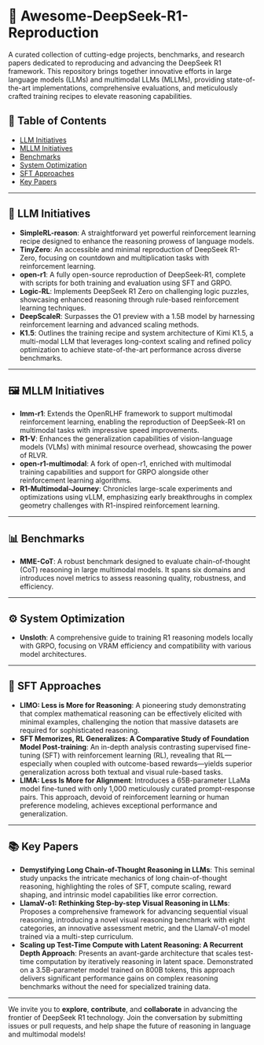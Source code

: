 # 🚀 Awesome-DeepSeek-R1-Reproduction

A curated collection of cutting-edge projects, benchmarks, and research papers dedicated to reproducing and advancing the DeepSeek R1 framework. This repository brings together innovative efforts in large language models (LLMs) and multimodal LLMs (MLLMs), providing state-of-the-art implementations, comprehensive evaluations, and meticulously crafted training recipes to elevate reasoning capabilities.

## 📑 Table of Contents

- [LLM Initiatives](#llm-initiatives)
- [MLLM Initiatives](#mllm-initiatives)
- [Benchmarks](#benchmarks)
- [System Optimization](#system-optimization)
- [SFT Approaches](#sft-approaches)
- [Key Papers](#key-papers)

---

## 🤖 LLM Initiatives

- **SimpleRL-reason**: A straightforward yet powerful reinforcement learning recipe designed to enhance the reasoning prowess of language models.
- **TinyZero**: An accessible and minimal reproduction of DeepSeek R1-Zero, focusing on countdown and multiplication tasks with reinforcement learning.
- **open-r1**: A fully open-source reproduction of DeepSeek-R1, complete with scripts for both training and evaluation using SFT and GRPO.
- **Logic-RL**: Implements DeepSeek R1 Zero on challenging logic puzzles, showcasing enhanced reasoning through rule-based reinforcement learning techniques.
- **DeepScaleR**: Surpasses the O1 preview with a 1.5B model by harnessing reinforcement learning and advanced scaling methods.
- **K1.5**: Outlines the training recipe and system architecture of Kimi K1.5, a multi-modal LLM that leverages long-context scaling and refined policy optimization to achieve state-of-the-art performance across diverse benchmarks.

---

## 🖼️ MLLM Initiatives

- **lmm-r1**: Extends the OpenRLHF framework to support multimodal reinforcement learning, enabling the reproduction of DeepSeek-R1 on multimodal tasks with impressive speed improvements.
- **R1-V**: Enhances the generalization capabilities of vision-language models (VLMs) with minimal resource overhead, showcasing the power of RLVR.
- **open-r1-multimodal**: A fork of open-r1, enriched with multimodal training capabilities and support for GRPO alongside other reinforcement learning algorithms.
- **R1-Multimodal-Journey**: Chronicles large-scale experiments and optimizations using vLLM, emphasizing early breakthroughs in complex geometry challenges with R1-inspired reinforcement learning.

---

## 📊 Benchmarks

- **MME-CoT**: A robust benchmark designed to evaluate chain-of-thought (CoT) reasoning in large multimodal models. It spans six domains and introduces novel metrics to assess reasoning quality, robustness, and efficiency.

---

## ⚙️ System Optimization

- **Unsloth**: A comprehensive guide to training R1 reasoning models locally with GRPO, focusing on VRAM efficiency and compatibility with various model architectures.

---

## 🔧 SFT Approaches

- **LIMO: Less is More for Reasoning**: A pioneering study demonstrating that complex mathematical reasoning can be effectively elicited with minimal examples, challenging the notion that massive datasets are required for sophisticated reasoning.
- **SFT Memorizes, RL Generalizes: A Comparative Study of Foundation Model Post-training**: An in-depth analysis contrasting supervised fine-tuning (SFT) with reinforcement learning (RL), revealing that RL—especially when coupled with outcome-based rewards—yields superior generalization across both textual and visual rule-based tasks.
- **LIMA: Less Is More for Alignment**: Introduces a 65B-parameter LLaMa model fine-tuned with only 1,000 meticulously curated prompt-response pairs. This approach, devoid of reinforcement learning or human preference modeling, achieves exceptional performance and generalization.

---

## 📚 Key Papers

- **Demystifying Long Chain-of-Thought Reasoning in LLMs**: This seminal study unpacks the intricate mechanics of long chain-of-thought reasoning, highlighting the roles of SFT, compute scaling, reward shaping, and intrinsic model capabilities like error correction.
- **LlamaV-o1: Rethinking Step-by-step Visual Reasoning in LLMs**: Proposes a comprehensive framework for advancing sequential visual reasoning, introducing a novel visual reasoning benchmark with eight categories, an innovative assessment metric, and the LlamaV-o1 model trained via a multi-step curriculum.
- **Scaling up Test-Time Compute with Latent Reasoning: A Recurrent Depth Approach**: Presents an avant-garde architecture that scales test-time computation by iteratively reasoning in latent space. Demonstrated on a 3.5B-parameter model trained on 800B tokens, this approach delivers significant performance gains on complex reasoning benchmarks without the need for specialized training data.

---

We invite you to **explore**, **contribute**, and **collaborate** in advancing the frontier of DeepSeek R1 technology. Join the conversation by submitting issues or pull requests, and help shape the future of reasoning in language and multimodal models!
